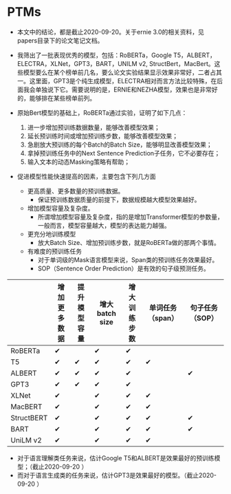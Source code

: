 # PTMs

- 本文中的结论，都是截止2020-09-20。关于ernie 3.0的相关资料，见papers目录下的论文笔记文档。



- 我筛出了一批表现优秀的模型，包括：RoBERTa，Google T5，ALBERT，ELECTRA，XLNet，GPT3，BART，UNILM v2, StructBert，MacBert。这些模型要么在某个榜单前几名，要么论文实验结果显示效果非常好，二者占其一。这里面，GPT3是个纯生成模型，ELECTRA相对而言方法比较特殊，在后面我会单独说下它。需要说明的是，ERNIE和NEZHA模型，效果也是非常好的，能够排在某些榜单前列。
- 原始Bert模型的基础上，RoBERTa通过实验，证明了如下几点：
  1. 进一步增加预训练数据数量，能够改善模型效果；
  2. 延长预训练时间或增加预训练步数，能够改善模型效果；
  3. 急剧放大预训练的每个Batch的Batch Size，能够明显改善模型效果；
  4. 拿掉预训练任务中的Next Sentence Prediction子任务，它不必要存在；
  5. 输入文本的动态Masking策略有帮助；

- 促进模型性能快速提高的因素，主要包含下列几方面
  - 更高质量、更多数量的预训练数据。
    - 保证预训练数据质量的前提下，数据规模越大模型效果越好。
  - 增加模型容量及复杂度。
    - 所谓增加模型容量及复杂度，指的是增加Transformer模型的参数量，一般而言，模型容量越大，模型的表达能力越强。
  - 更充分地训练模型
    - 放大Batch Size、增加预训练步数，就是RoBERTa做的那两个事情。
  - 有难度的预训练任务
    - 对于单词级的Mask语言模型来说，Span类的预训练任务效果最好。
    - SOP（Sentence Order Prediction）是有效的句子级预测任务。

|            | 增加更多数据 | 提升模型容量 | 增大batch size | 增大训练步数 | 单词任务（span） | 句子任务（SOP） |
| ---------- | ------------ | ------------ | -------------- | ------------ | ---------------- | --------------- |
| RoBERTa    | ✔            |              | ✔              | ✔            |                  |                 |
| T5         | ✔            | ✔            | ✔              | ✔            | ✔                |                 |
| ALBERT     | ✔            | ✔            | ✔              | ✔            |                  | ✔               |
| GPT3       | ✔            | ✔            | ✔              | ✔            |                  |                 |
| XLNet      | ✔            |              | ✔              | ✔            | ✔                |                 |
| MacBERT    | ✔            |              | ✔              | ✔            | ✔                |                 |
| StructBERT | ✔            |              | ✔              | ✔            | ✔                | ✔               |
| BART       | ✔            |              | ✔              | ✔            | ✔                | ✔               |
| UniLM v2   | ✔            |              | ✔              | ✔            | ✔                |                 |



- 对于语言理解类任务来说，估计Google T5和ALBERT是效果最好的预训练模型；（截止2020-09-20 ）
- 而对于语言生成类的任务来说，估计GPT3是效果最好的模型。（截止2020-09-20 ）